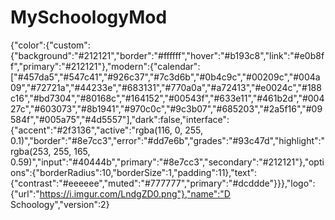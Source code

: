 # MySchoologyMod

{"color":{"custom":{"background":"#212121","border":"#ffffff","hover":"#b193c8","link":"#e0b8ff","primary":"#212121"},"modern":{"calendar":["#457da5","#547c41","#926c37","#7c3d6b","#0b4c9c","#00209c","#004a09","#72721a","#44233e","#683131","#770a0a","#a72413","#e0024c","#188c16","#bd7304","#80168c","#164152","#00543f","#633e11","#461b2d","#00427c","#603073","#8b1941","#970c0c","#9c3b07","#685203","#2a5f16","#09584f","#005a75","#4d5557"],"dark":false,"interface":{"accent":"#2f3136","active":"rgba(116, 0, 255, 0.1)","border":"#8e7cc3","error":"#dd7e6b","grades":"#93c47d","highlight":"rgba(253, 255, 165, 0.59)","input":"#40444b","primary":"#8e7cc3","secondary":"#212121"},"options":{"borderRadius":10,"borderSize":1,"padding":11},"text":{"contrast":"#eeeeee","muted":"#777777","primary":"#dcddde"}}},"logo":{"url":"https://i.imgur.com/LndgZD0.png"},"name":"D Schoology","version":2}
